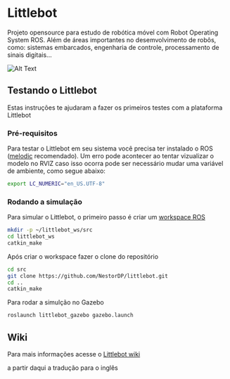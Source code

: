 # Littlebot

Projeto opensource para estudo de robótica móvel com Robot Operating System ROS. Além de áreas importantes no desemvolvimento de robôs, como: sistemas embarcados, engenharia de controle, processamento de sinais digitais...

![Alt Text](https://ap.imagensbrasil.org/images/2019/11/29/Screenshot-from-2019-11-29-14-00-38.png)

## Testando o Littlebot

Estas instruções te ajudaram a fazer os primeiros testes com a plataforma Littlebot

### Pré-requisitos

Para testar o Littlebot em seu sistema você precisa ter instalado o ROS ([melodic](http://wiki.ros.org/melodic/Installation) recomendado). Um erro pode acontecer ao tentar vizualizar o modelo no RVIZ caso isso ocorra pode ser necessário mudar uma variável de ambiente, como segue abaixo:

```bash
export LC_NUMERIC="en_US.UTF-8"
```

### Rodando a simulação

Para simular o Littlebot, o primeiro passo é criar um [workspace ROS](http://wiki.ros.org/catkin/Tutorials/create_a_workspace)

```bash
mkdir -p ~/littlebot_ws/src
cd littlebot_ws
catkin_make
```

Após criar o workspace fazer o clone do repositório

```bash
cd src
git clone https://github.com/NestorDP/littlebot.git
cd ..
catkin_make
```

Para rodar a simulção no Gazebo

```bash
roslaunch littlebot_gazebo gazebo.launch
```

## Wiki

Para mais informações acesse o [Littlebot wiki](https://github.com/NestorDP/littlebot/wiki)


a partir daqui a tradução para o inglês

